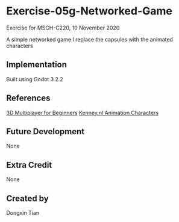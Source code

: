 # Exercise-05g-Networked-Game
Exercise for MSCH-C220, 10 November 2020

A simple networked game
I replace the capsules with the animated characters

## Implementation
Built using Godot 3.2.2

## References
[3D Multiplayer for Beginners](https://www.youtube.com/watch?v=K0luHLZxjBA)
[Kenney.nl Animation Characters](https://kenney.nl/assets/animated-characters-2)

## Future Development
None

## Extra Credit
None

## Created by 
Dongxin Tian